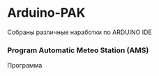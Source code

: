 # Arduino-PAK

Собраны различные наработки по ARDUINO IDE

### Program Automatic Meteo Station (AMS)

Программа 
